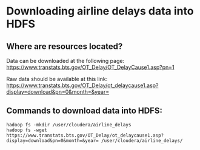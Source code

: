 # Downloading airline delays data into HDFS

## Where are resources located?
Data can be downloaded at the following page: https://www.transtats.bts.gov/OT_Delay/OT_DelayCause1.asp?pn=1

Raw data should be available at this link: https://www.transtats.bts.gov/OT_Delay/ot_delaycause1.asp?display=download&pn=0&month=&year=

## Commands to download data into HDFS:
```
hadoop fs -mkdir /user/cloudera/airline_delays
hadoop fs -wget https://www.transtats.bts.gov/OT_Delay/ot_delaycause1.asp?display=download&pn=0&month=&year= /user/cloudera/airline_delays/
```
